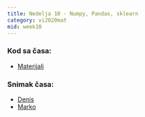 ```yaml
---
title: Nedelja 10 - Numpy, Pandas, sklearn
category: vi2020mat
mid: week10
---
```


### Kod sa časa:

- <a target="_blank" href="https://github.com/matfvi/vi/tree/master/2020.2021/10_regresija">Materijali</a>

### Snimak časa:
  - <a target="_blank" href="https://youtu.be/cpXNM0I8QzE">Denis</a>
  - <a target="_blank" href="https://youtu.be/g-a7ZZqiRtE">Marko</a>

